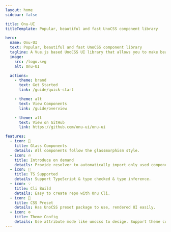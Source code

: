 ```yaml
---
layout: home
sidebar: false

title: Onu-UI
titleTemplate: Popular, beautiful and fast UnoCSS component library

hero:
  name: Onu-UI
  text: Popular, beautiful and fast UnoCSS component library
  tagline: A Vue.js based UnoCSS UI library that allows you to make beautiful websites
  image: 
    src: /logo.svg
    alt: Onu-UI

  actions:
    - theme: brand
      text: Get Started
      link: /guide/quick-start

    - theme: alt
      text: View Components
      link: /guide/overview

    - theme: alt
      text: View on GitHub
      link: https://github.com/onu-ui/onu-ui

features:
  - icon: 🌈 
    title: Glass Components
    details: All components follow the glassmorphism style.
  - icon: 🔥 
    title: Introduce on demand 
    details: Provide resolver to automatically import only used components.
  - icon: 🎉
    title: TS Supported
    details: Support TypeScript & type checked & type inference.
  - icon: 💡
    title: Cli Build
    details: Easy to create repo with Onu Cli.
  - icon: 🍬
    title: CSS Preset
    details: Has UnoCSS preset package to use, rendered UI easily.
  - icon: ⚙️ 
    title: Theme Config
    details: Use attribute mode like unocss to desige. Support theme config to customize theme.
---
```

